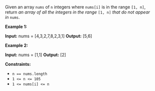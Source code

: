 Given an array `nums` of `n` integers where `nums[i]` is in the range `[1, n]`, return _an array of all the integers in the range_ `[1, n]` _that do not appear in_ `nums`.

**Example 1:**

**Input:** nums = [4,3,2,7,8,2,3,1]
**Output:** [5,6]

**Example 2:**

**Input:** nums = [1,1]
**Output:** [2]

**Constraints:**

- `n == nums.length`
- `1 <= n <= 105`
- `1 <= nums[i] <= n`